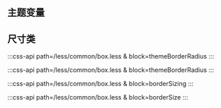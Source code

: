 ## 主题变量
<co-box-variables />


## 尺寸类

:::css-api path=/less/common/box.less & block=themeBorderRadius
:::

:::css-api path=/less/common/box.less & block=themeBorderRadius
:::

<div>
<co-class-api
    title="边距"
    :tableData="[
        {
            class: 'pl0',
            property: [
                {
                    prop: 'padding-left',
                    value: '0px'
                }
            ]
        },
        {
            class: '[p|m][t|r|b|l][0-100]',
            property: [
                {
                    prop: '[padding|margin]-[top|right|bottom|left]',
                    value: '[0-100]px'
                }
            ]
        },
        {
            class: 'padding-x-0',
            property: [
                {
                    prop: 'padding-left',
                    value: '0px'
                },
                {
                    prop: 'padding-right',
                    value: '0px'
                }
            ]
        },
        {
            class: '[padding|margin]-[x|y]-[0-100]',
            property: [
                {
                    prop: '[padding|margin]-[right|bottom]',
                    value: '[0-100]px'
                },
                {
                    prop: '[padding|margin]-[left|top]',
                    value: '[0-100]px'
                }
            ]
        },
        {
            class: 'padding0',
            property: [
                {
                    prop: 'padding',
                    value: '0px'
                }
            ]
        },
        {
            class: '[padding|margin][0-100]',
            property: [
                {
                    prop: '[padding|margin]',
                    value: '[0-100]px'
                }
            ]
        },
        {
            class: 'margin-x-auto',
            property: [
                {
                    prop: 'margin-left',
                    value: 'auto'
                },
                {
                    prop: 'margin-right',
                    value: 'auto'
                }
            ]
        }
    ]" />
</div>

<div>
<co-class-api
    title="边框"
    :tableData="[
        {
            class: 'border-r-2',
            property: [
                {
                    prop: 'border-radius',
                    value: '2px'
                }
            ]
        },
        {
            class: 'border-r-[2-32]',
            property: [
                {
                    prop: 'border-radius',
                    value: '[2-32]px'
                }
            ]
        },
        {
            class: 'border-r-lt-2',
            property: [
                {
                    prop: 'border-top-left-radius',
                    value: '2px'
                }
            ]
        },
        {
            class: 'border-r-[lt|lb|rt|rb]-[2-32]',
            property: [
                {
                    prop: 'border-[direction]-radius',
                    value: '[2-32]px'
                }
            ]
        },
        {
            class: 'border-w-1',
            property: [
                {
                    prop: 'border-width',
                    value: '1px'
                }
            ]
        },
        {
            class: 'border-w-[1-4]',
            property: [
                {
                    prop: 'border-width',
                    value: '[1-4]px'
                }
            ]
        },
        {
            class: 'border-w-t-1',
            property: [
                {
                    prop: 'border-top-width',
                    value: '1px'
                }
            ]
        },
        {
            class: 'border-w-[t|r|b|l]-[1-4]',
            property: [
                {
                    prop: 'border-[top|right|bottom|left]-width',
                    value: '[1-4]px'
                }
            ]
        },
        {
            class: 'border-s-[solid|dashed|dotted]',
            property: [
                {
                    prop: 'border-style',
                    value: '[solid|dashed|dotted]'
                }
            ]
        },
        {
            class: 'border-s-[t|r|b|l]-[solid|dashed|dotted]',
            property: [
                {
                    prop: 'border-[top|right|bottom|left]-style',
                    value: '[solid|dashed|dotted]'
                }
            ]
        },
        {
            class: 'border-collapse',
            property: [
                {
                    prop: 'border-collapse',
                    value: 'collapse'
                }
            ]
        },
    ]" />
</div>

:::css-api path=/less/common/box.less & block=borderSizing
:::

:::css-api path=/less/common/box.less & block=borderSize
:::

<script setup>
import CoBoxVariables from './components/box-variables.vue'
</script>